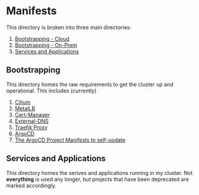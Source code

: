 # Manifests

This directory is broken into three main directories:

1. [Bootstrapping - Cloud](bootstrapping-cloud/)
1. [Bootstrapping - On-Prem](bootstrapping-onprem/)
2. [Services and Applications](workloads/)

## Bootstrapping

This directory homes the raw requirements to get the cluster up and operational. This includes (currently)

1. [Cilium](bootstrapping-onprem/01-cilium/)
2. [MetalLB](bootstrapping-onprem/02-metallb/)
3. [Cert-Manager](bootstrapping-onprem/03-cert-manager/)
4. [External-DNS](bootstrapping-onprem/04-external-dns/)
5. [Traefik Proxy](bootstrapping-onprem/05-traefik/)
6. [ArgoCD](bootstrapping-onprem/06-argocd/)
7. [The ArgoCD Project Manifests to self-update](07-bootstrapping-argoprojects/)

## Services and Applications

This directory homes the serives and applications running in my cluster. Not **everything** is used any longer, but projects that have been deprecated are marked accordingly.
